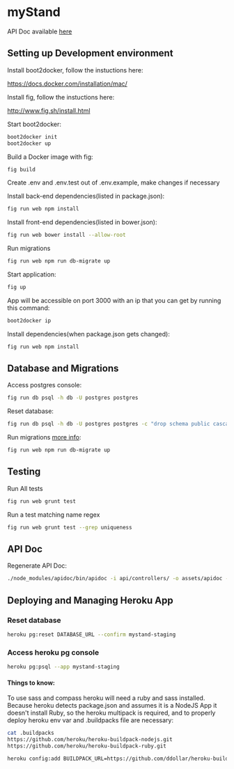 # myStand

API Doc available [here](https://mystand.herokuapp.com/apidoc/index.html)

## Setting up Development environment

Install boot2docker, follow the instuctions here:

https://docs.docker.com/installation/mac/

Install fig, follow the instuctions here:

http://www.fig.sh/install.html

Start boot2docker:
```bash
boot2docker init
boot2docker up
```

Build a Docker image with fig:
```bash
fig build
```

Create .env and .env.test out of .env.example, make changes if necessary

Install back-end dependencies(listed in package.json):
```bash
fig run web npm install
```

Install front-end dependencies(listed in bower.json):
```bash
fig run web bower install --allow-root
```

Run migrations
```bash
fig run web npm run db-migrate up
```

Start application:
```bash
fig up
```

App will be accessible on port 3000 with an ip that you can get by running this command:
```bash
boot2docker ip
```

Install dependencies(when package.json gets changed):
```bash
fig run web npm install
```

## Database and Migrations

Access postgres console:
```bash
fig run db psql -h db -U postgres postgres
```

Reset database:
```bash
fig run db psql -h db -U postgres postgres -c "drop schema public cascade;create schema public"
```

Run migrations [more info](https://www.npmjs.com/package/db-migrate):
```bash
fig run web npm run db-migrate up
```

## Testing

Run All tests
```bash
fig run web grunt test
```

Run a test matching name regex
```bash
fig run web grunt test --grep uniqueness
```

## API Doc

Regenerate API Doc:
```bash
./node_modules/apidoc/bin/apidoc -i api/controllers/ -o assets/apidoc -t apidoc/apidoctemplate
```

## Deploying and Managing Heroku App

### Reset database
```bash
heroku pg:reset DATABASE_URL --confirm mystand-staging
```

### Access heroku pg console
```bash
heroku pg:psql --app mystand-staging
```


#### Things to know:

To use sass and compass heroku will need a ruby and sass installed. Because heroku detects package.json and assumes it is a NodeJS App it doesn't install Ruby, so the heroku multipack is required, and to properly deploy heroku env var and .buildpacks file are necessary:
```bash
cat .buildpacks
https://github.com/heroku/heroku-buildpack-nodejs.git
https://github.com/heroku/heroku-buildpack-ruby.git
```

```bash
heroku config:add BUILDPACK_URL=https://github.com/ddollar/heroku-buildpack-multi.git
```
